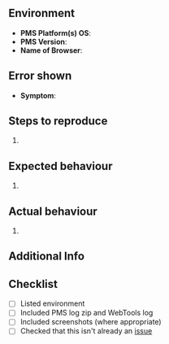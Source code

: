 ## Environment
- **PMS Platform(s) OS**: 
- **PMS Version**: 
- **Name of Browser**: 

## Error shown
- **Symptom**: 

## Steps to reproduce
1. 

## Expected behaviour
1. 

## Actual behaviour
1. 

## Additional Info


## Checklist
- [ ] Listed environment
- [ ] Included PMS log zip and WebTools log
- [ ] Included screenshots (where appropriate)
- [ ] Checked that this isn't already an [issue](https://github.com/ukdtom/WebTools.bundle/issues)
